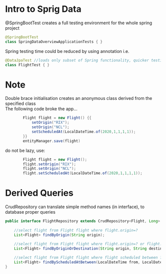 Intro to Sprig Data
=
@SpringBootTest creates a full testing environment for the whole spring project
```java
@SpringBootTest
class SpringDataOverviewApplicationTests { }
```

Spring testing time could be reduced by using annotation i.e.  
```java
@DataJpaTest //loads only subset of Spring functionality, quicker testing...
class FlightTest { }
```

Note
=
Double brace initialisation creates an anonymous class derived from the specified class  
The following code broke the app...
```java
        Flight flight = new Flight() {{
            setOrigin("RIX");
            setOrigin("NCL");
            setScheduledAt(LocalDateTime.of(2020,1,1,1,1));
        }}
        entityManager.save(flight)
```
do not be lazy, use:
```java
        Flight flight = new Flight();
        flight.setOrigin("RIX");
        flight.setOrigin("NCL");
        flight.setScheduledAt(LocalDateTime.of(2020,1,1,1,1));
```

Derived Queries
=
CrudRepository can translate simple method names (in interface), to database proper queries
```java
public interface FlightRepository extends CrudRepository<Flight, Long> {
    
    //select flight from Flight flight where flight.origin=?
    List<Flight> findByOrigin(String origin);
    
    //select flight from Flight flight where flight.origin=? or flight.destination=?
    List<Flight> findByOriginOrDestination(String origin, String destination);

    //select flight from Flight flight where flight scheduled between ? and ?
    List<Flight> findByScheduledAtBetween(LocalDateTime from, LocalDateTime to);
}
```